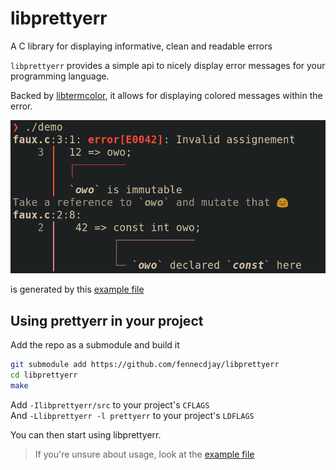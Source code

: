 # libprettyerr

A C library for displaying informative, clean and readable errors  

`libprettyerr` provides a simple api to nicely display error messages
for your programming language.  

Backed by [libtermcolor](https://github.com/euppal/libtermcolor),
it allows for displaying colored messages within the error.  

![](img/demo.png)  

is generated by this [example file](main.c)  


## Using prettyerr in your project

Add the repo as a submodule and build it

```sh
git submodule add https://github.com/fennecdjay/libprettyerr
cd libprettyerr
make
```

Add `-Ilibprettyerr/src` to your project's `CFLAGS`  
And `-Llibprettyerr -l prettyerr` to your project's `LDFLAGS`  

You can then start using libprettyerr.  

  > If you're unsure about usage, look at the [example file](main.c)
